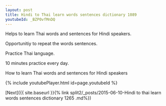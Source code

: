 ```yaml
---
layout: post
title: Hindi to Thai learn words sentences dictionary 1089 
youtubeId: _BZP0vfMnDQ
---
```

 
 
Helps to learn Thai words and sentences for Hindi speakers.

Opportunitiy to repeat the words sentences. 

Practice Thai language. 
 
10 minutes practice every day. 
 
How to learn Thai words and sentences for Hindi speakers 
 
{% include youtubePlayer.html id=page.youtubeId %}
 
 
[Next]({{ site.baseurl }}{% link  split2/_posts/2015-06-10-Hindi to thai learn words sentences dictionary 1265 .md%})
 

